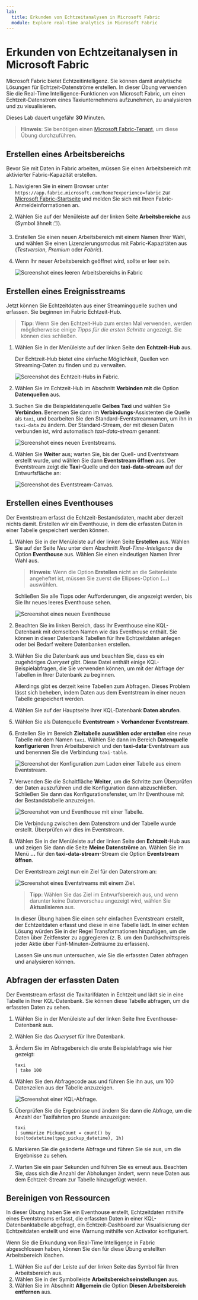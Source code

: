 ```yaml
---
lab:
  title: Erkunden von Echtzeitanalysen in Microsoft Fabric
  module: Explore real-time analytics in Microsoft Fabric
---
```


# Erkunden von Echtzeitanalysen in Microsoft Fabric

Microsoft Fabric bietet Echtzeitintelligenz. Sie können damit analytische Lösungen für Echtzeit-Datenströme erstellen. In dieser Übung verwenden Sie die Real-Time Intelligence-Funktionen von Microsoft Fabric, um einen Echtzeit-Datenstrom eines Taxiunternehmens aufzunehmen, zu analysieren und zu visualisieren.

Dieses Lab dauert ungefähr **30** Minuten.

> **Hinweis**: Sie benötigen einen [Microsoft Fabric-Tenant](https://learn.microsoft.com/fabric/get-started/fabric-trial), um diese Übung durchzuführen.

## Erstellen eines Arbeitsbereichs

Bevor Sie mit Daten in Fabric arbeiten, müssen Sie einen Arbeitsbereich mit aktivierter Fabric-Kapazität erstellen.

1. Navigieren Sie in einem Browser unter `https://app.fabric.microsoft.com/home?experience=fabric` zur [Microsoft Fabric-Startseite](https://app.fabric.microsoft.com/home?experience=fabric) und melden Sie sich mit Ihren Fabric-Anmeldeinformationen an.
1. Wählen Sie auf der Menüleiste auf der linken Seite **Arbeitsbereiche** aus (Symbol ähnelt &#128455;).
1. Erstellen Sie einen neuen Arbeitsbereich mit einem Namen Ihrer Wahl, und wählen Sie einen Lizenzierungsmodus mit Fabric-Kapazitäten aus (*Testversion*, *Premium* oder *Fabric*).
1. Wenn Ihr neuer Arbeitsbereich geöffnet wird, sollte er leer sein.

    ![Screenshot eines leeren Arbeitsbereichs in Fabric](./images/new-workspace.png)

## Erstellen eines Ereignisstreams

Jetzt können Sie Echtzeitdaten aus einer Streamingquelle suchen und erfassen. Sie beginnen im Fabric Echtzeit-Hub.

> **Tipp**: Wenn Sie den Echtzeit-Hub zum ersten Mal verwenden, werden möglicherweise einige *Tipps für die ersten Schritte* angezeigt. Sie können dies schließen.

1. Wählen Sie in der Menüleiste auf der linken Seite den **Echtzeit-Hub** aus.

    Der Echtzeit-Hub bietet eine einfache Möglichkeit, Quellen von Streaming-Daten zu finden und zu verwalten.

    ![Screenshot des Echtzeit-Hubs in Fabric.](./images/real-time-hub.png)

1. Wählen Sie im Echtzeit-Hub im Abschnitt **Verbinden mit** die Option **Datenquellen** aus.
1. Suchen Sie die Beispieldatenquelle **Gelbes Taxi** und wählen Sie **Verbinden**. Benennen Sie dann im **Verbindungs**-Assistenten die Quelle als `taxi`, und bearbeiten Sie den Standard-Eventstreamnamen, um ihn in `taxi-data` zu ändern. Der Standard-Stream, der mit diesen Daten verbunden ist, wird automatisch *taxi-data-stream* genannt:

    ![Screenshot eines neuen Eventstreams.](./images/name-eventstream.png)

1. Wählen Sie **Weiter** aus; warten Sie, bis der Quell- und Eventstream erstellt wurde, und wählen Sie dann **Eventstream öffnen** aus. Der Eventstream zeigt die **Taxi**-Quelle und den **taxi-data-stream** auf der Entwurfsfläche an:

   ![Screenshot des Eventstream-Canvas.](./images/new-taxi-stream.png)

## Erstellen eines Eventhouses

Der Eventstream erfasst die Echtzeit-Bestandsdaten, macht aber derzeit nichts damit. Erstellen wir ein Eventhouse, in dem die erfassten Daten in einer Tabelle gespeichert werden können.

1. Wählen Sie in der Menüleiste auf der linken Seite **Erstellen** aus. Wählen Sie auf der Seite *Neu* unter dem Abschnitt *Real-Time-Inteligence* die Option **Eventhouse** aus. Wählen Sie einen eindeutigen Namen Ihrer Wahl aus.

    >**Hinweis**: Wenn die Option **Erstellen** nicht an die Seitenleiste angeheftet ist, müssen Sie zuerst die Ellipses-Option (**…**) auswählen.

    Schließen Sie alle Tipps oder Aufforderungen, die angezeigt werden, bis Sie Ihr neues leeres Eventhouse sehen.

    ![Screenshot eines neuen Eventhouse](./images/create-eventhouse.png)

1. Beachten Sie im linken Bereich, dass Ihr Eventhouse eine KQL-Datenbank mit demselben Namen wie das Eventhouse enthält. Sie können in dieser Datenbank Tabellen für Ihre Echtzeitdaten anlegen oder bei Bedarf weitere Datenbanken erstellen.
1. Wählen Sie die Datenbank aus und beachten Sie, dass es ein zugehöriges *Queryset* gibt. Diese Datei enthält einige KQL-Beispielabfragen, die Sie verwenden können, um mit der Abfrage der Tabellen in Ihrer Datenbank zu beginnen.

    Allerdings gibt es derzeit keine Tabellen zum Abfragen. Dieses Problem lässt sich beheben, indem Daten aus dem Eventstream in einer neuen Tabelle gespeichert werden.

1. Wählen Sie auf der Hauptseite Ihrer KQL-Datenbank **Daten abrufen**.
1. Wählen Sie als Datenquelle **Eventstream** > **Vorhandener Eventstream**.
1. Erstellen Sie im Bereich **Zieltabelle auswählen oder erstellen** eine neue Tabelle mit dem Namen `taxi`. Wählen Sie dann im Bereich **Datenquelle konfigurieren** Ihren Arbeitsbereich und den **taxi-data**-Eventstream aus und benennen Sie die Verbindung `taxi-table`.

   ![Screenshot der Konfiguration zum Laden einer Tabelle aus einem Eventstream.](./images/configure-destination.png)

1. Verwenden Sie die Schaltfläche **Weiter**, um die Schritte zum Überprüfen der Daten auszuführen und die Konfiguration dann abzuschließen. Schließen Sie dann das Konfigurationsfenster, um Ihr Eventhouse mit der Bestandstabelle anzuzeigen.

   ![Screenshot von und Eventhouse mit einer Tabelle.](./images/eventhouse-with-table.png)

    Die Verbindung zwischen dem Datenstrom und der Tabelle wurde erstellt. Überprüfen wir dies im Eventstream.

1. Wählen Sie in der Menüleiste auf der linken Seite den **Echtzeit**-Hub aus und zeigen Sie dann die Seite **Meine Datenströme** an. Wählen Sie im Menü **…** für den **taxi-data-stream**-Stream die Option **Eventstream öffnen**.

    Der Eventstream zeigt nun ein Ziel für den Datenstrom an:

   ![Screenshot eines Eventstreams mit einem Ziel.](./images/eventstream-destination.png)

    > **Tipp**: Wählen Sie das Ziel im Entwurfsbereich aus, und wenn darunter keine Datenvorschau angezeigt wird, wählen Sie **Aktualisieren** aus.

    In dieser Übung haben Sie einen sehr einfachen Eventstream erstellt, der Echtzeitdaten erfasst und diese in eine Tabelle lädt. In einer echten Lösung würden Sie in der Regel Transformationen hinzufügen, um die Daten über Zeitfenster zu aggregieren (z. B. um den Durchschnittspreis jeder Aktie über Fünf-Minuten-Zeiträume zu erfassen).

    Lassen Sie uns nun untersuchen, wie Sie die erfassten Daten abfragen und analysieren können.

## Abfragen der erfassten Daten

Der Eventstream erfasst die Taxitarifdaten in Echtzeit und lädt sie in eine Tabelle in Ihrer KQL-Datenbank. Sie können diese Tabelle abfragen, um die erfassten Daten zu sehen.

1. Wählen Sie in der Menüleiste auf der linken Seite Ihre Eventhouse-Datenbank aus.
1. Wählen Sie das *Queryset* für Ihre Datenbank.
1. Ändern Sie im Abfragebereich die erste Beispielabfrage wie hier gezeigt:

    ```kql
    taxi
    | take 100
    ```

1. Wählen Sie den Abfragecode aus und führen Sie ihn aus, um 100 Datenzeilen aus der Tabelle anzuzeigen.

    ![Screenshot einer KQL-Abfrage.](./images/kql-stock-query.png)

1. Überprüfen Sie die Ergebnisse und ändern Sie dann die Abfrage, um die Anzahl der Taxifahrten pro Stunde anzuzeigen:

    ```kql
    taxi
    | summarize PickupCount = count() by bin(todatetime(tpep_pickup_datetime), 1h)
    ```

1. Markieren Sie die geänderte Abfrage und führen Sie sie aus, um die Ergebnisse zu sehen.
1. Warten Sie ein paar Sekunden und führen Sie es erneut aus. Beachten Sie, dass sich die Anzahl der Abholungen ändert, wenn neue Daten aus dem Echtzeit-Stream zur Tabelle hinzugefügt werden.

## Bereinigen von Ressourcen

In dieser Übung haben Sie ein Eventhouse erstellt, Echtzeitdaten mithilfe eines Eventstreams erfasst, die erfassten Daten in einer KQL-Datenbanktabelle abgefragt, ein Echtzeit-Dashboard zur Visualisierung der Echtzeitdaten erstellt und eine Warnung mithilfe von Activator konfiguriert.

Wenn Sie die Erkundung von Real-Time Intelligence in Fabric abgeschlossen haben, können Sie den für diese Übung erstellten Arbeitsbereich löschen.

1. Wählen Sie auf der Leiste auf der linken Seite das Symbol für Ihren Arbeitsbereich aus.
2. Wählen Sie in der Symbolleiste **Arbeitsbereichseinstellungen** aus.
3. Wählen Sie im Abschnitt **Allgemein** die Option **Diesen Arbeitsbereich entfernen** aus.
